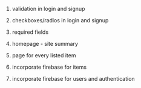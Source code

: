 1. validation in login and signup

2. checkboxes/radios in login and signup

3. required fields

4. homepage - site summary

5. page for every listed item

6. incorporate firebase for items

7. incorporate firebase for users and authentication


 
